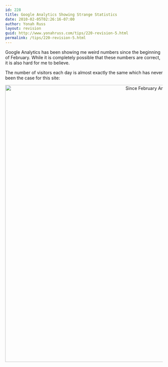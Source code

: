```yaml
---
id: 228
title: Google Analytics Showing Strange Statistics
date: 2010-02-05T02:26:16-07:00
author: Yonah Russ
layout: revision
guid: http://www.yonahruss.com/tips/220-revision-5.html
permalink: /tips/220-revision-5.html
---
```

Google Analytics has been showing me weird numbers since the beginning of February. While it is completely possible that these numbers are correct, it is also hard for me to believe.

The number of visitors each day is almost exactly the same which has never been the case for this site:

<p style="text-align: center;">
  <a href="http://www.yonahruss.com/wordpress/wp-content/uploads/2010/02/AnalyticsStats2.jpg"><img class="aligncenter size-full wp-image-226" title="AnalyticsStats" src="http://www.yonahruss.com/wordpress/wp-content/uploads/2010/02/AnalyticsStats2.jpg" alt="Since February Analytics shows the same number of visitors each day" width="1218" height="883" /></a>
</p>